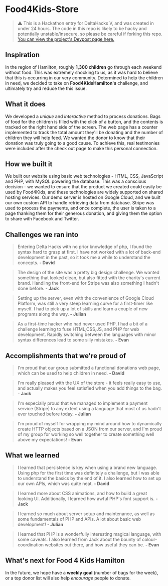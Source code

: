 # Food4Kids-Store
> ⚠️ This is a Hackathon entry for DeltaHacks V, and was created in under 24 hours. The code in this repo is likely to be hacky and potentially unstable/insecure, so please be careful if forking this repo. [You can view the project's Devpost page here.](https://devpost.com/software/food-4-kids-hamilton)

## Inspiration
In the region of Hamilton, roughly **1,300 children** go through each weekend without food.  This was extremely shocking to us, as it was hard to believe that this is occurring in our very community.  Determined to help the children in need, we decided to  take on **Food4KidsHamilton's** challenge, and ultimately try and reduce the this issue.

## What it does
We developed a _unique_ and _interactive_ method to process donations.  Bags of food for the children is filled with the click of a button, and the contents is tracked on the right hand side of the screen.  The web page has a counter implemented to track the total amount they'll be donating and the number of children they will help feed.  We wanted the donor to know that their donation was truly going to a good cause.  To achieve this, real testimonies were included after the check out page to make this personal connection.  

## How we built it
We built our website using basic web technologies - HTML, CSS, JavaScript and PHP, with MySQL powering the database. This was a conscious decision - we wanted to ensure that the product we created could easily be used by Food4Kids, and these technologies are widely supported on shared hosting services. Our demo server is hosted on Google Cloud, and we built our own custom API to handle retrieving data from database.  Stripe was used to process the payments, and once complete, the user is taken to a page thanking them for their generous donation, and giving them the option to share with Facebook and Twitter.

## Challenges we ran into
> Entering Delta Hacks with no prior knowledge of php, I found the syntax hard to grasp at first.  I have not worked with a lot of back-end development in the past, so it took me a while to understand the concepts. **- David**

> The design of the site was a pretty big design challenge. We wanted something that looked clean, but also fitted with the charity's current brand. Handling the front-end for Stripe was also something I hadn't done before. **- Jack**

> Setting up the server, even with the convenience of Google Cloud Platform, was still a very steep learning curve for a first-timer like myself. I had to pick up a lot of skills and learn a couple of new programs along the way. **- Julian**

> As a first-time hacker who had never used PHP, I had a bit of a challenge learning to fuse HTML,CSS,JS, and PHP for web development. Rapidly switching between the languages with minor syntax differences lead to some silly mistakes. **- Evan**

## Accomplishments that we're proud of
> I'm proud that our group submitted a functional donations web page, which can be used to help children in need.
 **- David**

> I'm really pleased with the UX of the store - it feels really easy to use, and actually makes you feel satisfied when you add things to the bag. **- Jack**

> I'm especially proud that we managed to implement a payment service (Stripe) to any extent using a language that most of us hadn't ever touched before today. **- Julian**

> I'm proud of myself for wrapping my mind around how to dynamically create HTTP objects based on a JSON from our server, and I'm proud of my group for working so well together to create something well above my expectations! **- Evan**

## What we learned
> I learned that persistence is key when using a brand new language.  Using php for the first time was definitely a challenge, but I was able to understand the basics by the end of it.  I also learned how to set up our own APIs, which was quite neat.  **- David**

> I learned more about CSS animations, and how to build a great looking UI. Additionally, I learned how awful PHP's font support is. **- Jack**

> I learned so much about server setup and maintenance, as well as some fundamentals of PHP and APIs. A lot about basic web development! **- Julian**

> I learned that PHP is a wonderfully interesting magical language, with some caveats. I also learned from Jack about the bounty of colour-coordination websites out there, and how useful they can be. **- Evan**

## What's next for Food 4 Kids Hamilton
In the future, we hope have a **weekly goal** (number of bags for the week), or a top donor list will also help _encourage_ people to donate.
